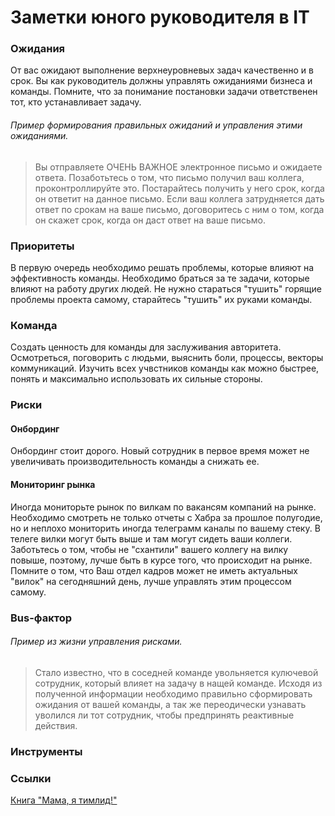 # Заметки юного руководителя в IT
### Ожидания
От вас ожидают выполнение верхнеуровневых задач качественно и в срок.
Вы как руководитель должны управлять ожиданиями бизнеса и команды. Помните, что за понимание постановки задачи ответственен тот, кто устанавливает задачу.
###### Пример формирования правильных ожиданий и управления этими ожиданиями. 
> Вы отправляете ОЧЕНЬ ВАЖНОЕ электронное письмо и ожидаете ответа. Позаботьтесь о том, что письмо получил ваш коллега, проконтроллируйте это. Постарайтесь получить у него срок, когда он ответит на данное письмо. Если ваш коллега затрудняется дать ответ по срокам на ваше письмо, договоритесь с ним о том, когда он скажет срок, когда он даст ответ на ваше письмо.

### Приоритеты
В первую очередь необходимо решать проблемы, которые влияют на эффективность команды. Необходимо браться за те задачи, которые влияют на работу других людей. Не нужно стараться "тушить" горящие проблемы проекта самому, старайтесь "тушить" их руками команды.

### Команда
Создать ценность для команды для заслуживания авторитета. Осмотреться, поговорить с людьми, выяснить боли, процессы, векторы коммуникаций. Изучить всех учвстников команды как можно быстрее, понять и максимально использовать их сильные стороны. 

### Риски
#### Онбординг
Онбординг стоит дорого. Новый сотрудник в первое время может не увеличивать производительность команды а снижать ее.

#### Мониторинг рынка
Иногда мониторьте рынок по вилкам по вакансям компаний на рынке. Необходимо смотреть не только отчеты с Хабра за прошлое полугодие, но и неплохо мониторить иногда телеграмм каналы по вашему стеку. В телеге вилки могут быть выше и там могут сидеть ваши коллеги. Заботьтесь о том, чтобы не "схантили" вашего коллегу на вилку повыше, поэтому, лучше быть в курсе того, что происходит на рынке. Помните о том, что Ваш отдел кадров может не иметь актуальных "вилок" на сегодняшний день, лучше управлять этим процессом самому.

### Bus-фактор

###### Пример из жизни управления рисками. 
>Стало известно, что в соседней команде увольняется кулючевой сотрудник, который влияет на задачу в нащей команде. Исходя из полученной информации необходимо правильно сформировать ожидания от вашей команды, а так же переодически узнавать уволился ли тот сотрудник, чтобы предпринять реактивные действия. 

### Инструменты


### Ссылки
<a href="https://www.litres.ru/marina-pereskokova/mama-ya-timlid-prakticheskie-sovety-po-rukovod-65588686/?utm_medium=cpc&utm_source=google&utm_campaign=smart_shopping%7C13524850017&utm_term=&utm_content=pla-293946777986%7Ccid%7C13524850017%7Caid%7C527887389539%7Cgid%7C127216803721%7Cpos%7C%7Csrc%7Cu_%7Cdvc%7Cc%7Creg%7C9047025%7Crin%7C&gclid=Cj0KCQjwvaeJBhCvARIsABgTDM7lSVIGFMnaD8N2oKX4ENTXmx4WPFV8REto3FwVEgt23GuIgxUfOkoaAk1BEALw_wcB">Книга "Мама, я тимлид!"</a>
